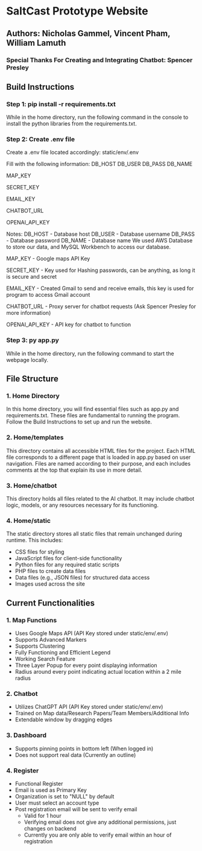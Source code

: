 # SaltCast Prototype Website

## Authors: Nicholas Gammel, Vincent Pham, William Lamuth

### Special Thanks For Creating and Integrating Chatbot: Spencer Presley

## Build Instructions

### Step 1: pip install -r requirements.txt
While in the home directory, run the following command in the console to install the python libraries from the requirements.txt.

### Step 2: Create .env file
Create a .env file located accordingly:
static/env/.env

Fill with the following information:
DB_HOST
DB_USER
DB_PASS
DB_NAME

MAP_KEY

SECRET_KEY

EMAIL_KEY

CHATBOT_URL

OPENAI_API_KEY

Notes: 
DB_HOST - Database host
DB_USER - Database username
DB_PASS - Database password
DB_NAME - Database name
We used AWS Database to store our data, and MySQL Workbench to access our database.

MAP_KEY - Google maps API Key

SECRET_KEY - Key used for Hashing passwords, can be anything, as long it is secure and secret

EMAIL_KEY - Created Gmail to send and receive emails, this key is used for program to access Gmail account

CHATBOT_URL - Proxy server for chatbot requests (Ask Spencer Presley for more information)

OPENAI_API_KEY - API key for chatbot to function

### Step 3: py app.py
While in the home directory, run the following command to start the webpage locally.


## File Structure

### 1. Home Directory
In this home directory, you will find essential files such as app.py and requirements.txt. These files are fundamental to running the program. Follow the Build Instructions to set up and run the website.

### 2. Home/templates
This directory contains all accessible HTML files for the project. Each HTML file corresponds to a different page that is loaded in app.py based on user navigation. Files are named according to their purpose, and each includes comments at the top that explain its use in more detail.

### 3. Home/chatbot
This directory holds all files related to the AI chatbot. It may include chatbot logic, models, or any resources necessary for its functioning.

### 4. Home/static
The static directory stores all static files that remain unchanged during runtime. This includes:
- CSS files for styling
- JavaScript files for client-side functionality
- Python files for any required static scripts
- PHP files to create data files
- Data files (e.g., JSON files) for structured data access
- Images used across the site

## Current Functionalities

### 1. Map Functions
- Uses Google Maps API (API Key stored under static/env/.env)
- Supports Advanced Markers
- Supports Clustering
- Fully Functioning and Efficient Legend
- Working Search Feature
- Three Layer Popup for every point displaying information
- Radius around every point indicating actual location within a 2 mile radius

### 2. Chatbot
- Utilizes ChatGPT API (API Key stored under static/env/.env)
- Trained on Map data/Research Papers/Team Members/Additional Info
- Extendable window by dragging edges

### 3. Dashboard
- Supports pinning points in bottom left (When logged in)
- Does not support real data (Currently an outline)

### 4. Register
- Functional Register
- Email is used as Primary Key
- Organization is set to "NULL" by default
- User must select an account type
- Post registration email will be sent to verify email
    - Valid for 1 hour
    - Verifying email does not give any additional permissions, just changes on backend
    - Currently you are only able to verify email within an hour of registration

